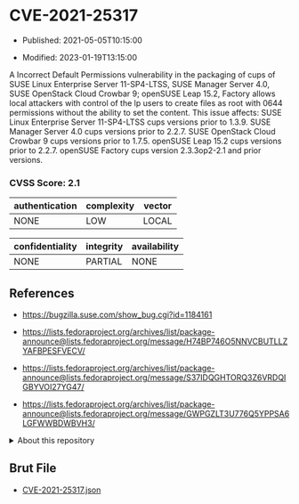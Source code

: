# CVE-2021-25317

- Published: 2021-05-05T10:15:00

- Modified: 2023-01-19T13:15:00

A Incorrect Default Permissions vulnerability in the packaging of cups of SUSE Linux Enterprise Server 11-SP4-LTSS, SUSE Manager Server 4.0, SUSE OpenStack Cloud Crowbar 9; openSUSE Leap 15.2, Factory allows local attackers with control of the lp users to create files as root with 0644 permissions without the ability to set the content. This issue affects: SUSE Linux Enterprise Server 11-SP4-LTSS cups versions prior to 1.3.9. SUSE Manager Server 4.0 cups versions prior to 2.2.7. SUSE OpenStack Cloud Crowbar 9 cups versions prior to 1.7.5. openSUSE Leap 15.2 cups versions prior to 2.2.7. openSUSE Factory cups version 2.3.3op2-2.1 and prior versions.

### CVSS Score: **2.1**

| authentication | complexity | vector |
| --- | --- | --- |
| NONE | LOW | LOCAL |

| confidentiality | integrity | availability |
| --- | --- | --- |
| NONE | PARTIAL | NONE |

## References

* https://bugzilla.suse.com/show_bug.cgi?id=1184161

* https://lists.fedoraproject.org/archives/list/package-announce@lists.fedoraproject.org/message/H74BP746O5NNVCBUTLLZYAFBPESFVECV/

* https://lists.fedoraproject.org/archives/list/package-announce@lists.fedoraproject.org/message/S37IDQGHTORQ3Z6VRDQIGBYVOI27YG47/

* https://lists.fedoraproject.org/archives/list/package-announce@lists.fedoraproject.org/message/GWPGZLT3U776Q5YPPSA6LGFWWBDWBVH3/

<details>
<summary>About this repository</summary> 

  This repository is part of the project [Live Hack CVE](https://github.com/Live-Hack-CVE). Main website can be found [www.live-hack.org](https://www.live-hack.org) 
  
  Made by [Sn0wAlice](https://github.com/Sn0wAlice) for the people that care about security and need to have a feed of the latest CVEs. Hope you enjoy it, don't forget to star the repo and follow me on [Twitter](https://twitter.com/Sn0wAlice) and [Github](https://github.com/Sn0wAlice). And that is my [personnal website](https://www.alice-snow.me/)

  - [Home Page](https://github.com/Live-Hack-CVE)
  - [Framework](https://github.com/Live-Hack-CVE/cve-framework)
  - [CVE database](https://github.com/Live-Hack-CVE/full_database)
  - [Changelog](https://github.com/Live-Hack-CVE/Changelog)
</details>

## Brut File

* [CVE-2021-25317.json](https://raw.githubusercontent.com/Live-Hack-CVE/full_database/main/cves/2021/CVE-2021-25317.json)

